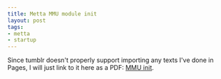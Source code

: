 ```yaml
--- 
title: Metta MMU module init
layout: post
tags: 
- metta
- startup
---
```

Since tumblr doesn't properly support importing any texts I've done in Pages,
I will just link to it here as a PDF: [MMU
init](http://downloads.exquance.com/mmu_init.pdf).
